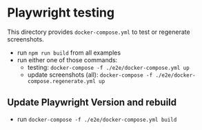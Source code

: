 # Playwright testing

This directory provides `docker-compose.yml` to test or regenerate screenshots.

-   run `npm run build` from all examples
-   run either one of those commands:
    -   testing: `docker-compose -f ./e2e/docker-compose.yml up`
    -   update screenshots (all): `docker-compose -f ./e2e/docker-compose.regenerate.yml up`


## Update Playwright Version and rebuild

-   run `docker-compose -f ./e2e/docker-compose.yml build`

